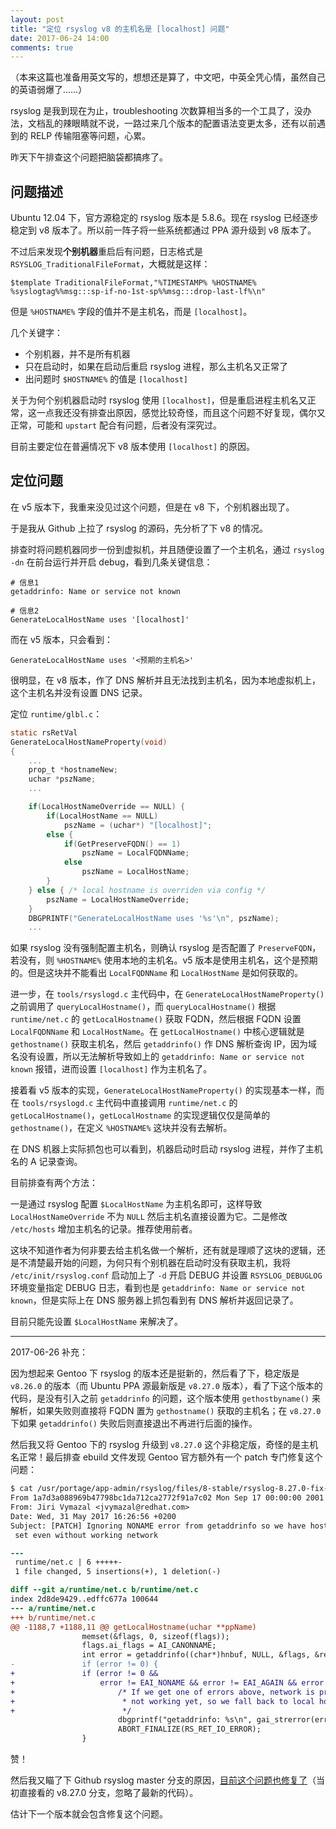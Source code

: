 ```yaml
---
layout: post
title: "定位 rsyslog v8 的主机名是 [localhost] 问题"
date: 2017-06-24 14:00
comments: true
---
```


（本来这篇也准备用英文写的，想想还是算了，中文吧，中英全凭心情，虽然自己的英语弱爆了……）

rsyslog 是我到现在为止，troubleshooting 次数算相当多的一个工具了，没办法，文档乱的辣眼睛就不说，一路过来几个版本的配置语法变更太多，还有以前遇到的 RELP 传输阻塞等问题，心累。

昨天下午排查这个问题把脑袋都搞疼了。


## 问题描述

Ubuntu 12.04 下，官方源稳定的 rsyslog 版本是 5.8.6。现在 rsyslog 已经逐步稳定到 v8 版本了。所以前一阵子将一些系统都通过 PPA 源升级到 v8 版本了。

不过后来发现**个别机器**重启后有问题，日志格式是 `RSYSLOG_TraditionalFileFormat`，大概就是这样：

```
$template TraditionalFileFormat,"%TIMESTAMP% %HOSTNAME% %syslogtag%%msg:::sp-if-no-1st-sp%%msg:::drop-last-lf%\n"
```

但是 `%HOSTNAME%` 字段的值并不是主机名，而是 `[localhost]`。

几个关键字：

* 个别机器，并不是所有机器
* 只在启动时，如果在启动后重启 rsyslog 进程，那么主机名又正常了
* 出问题时 `$HOSTNAME%` 的值是 `[localhost]`

关于为何个别机器启动时 rsyslog 使用 `[localhost]`，但是重启进程主机名又正常，这一点我还没有排查出原因，感觉比较奇怪，而且这个问题不好复现，偶尔又正常，可能和 `upstart` 配合有问题，后者没有深究过。

目前主要定位在普遍情况下 v8 版本使用 `[localhost]` 的原因。

## 定位问题

在 v5 版本下，我重来没见过这个问题，但是在 v8 下，个别机器出现了。

于是我从 Github 上拉了 rsyslog 的源码，先分析了下 v8 的情况。

排查时将问题机器同步一份到虚拟机，并且随便设置了一个主机名，通过 `rsyslog -dn` 在前台运行并开启 debug，看到几条关键信息：

```
# 信息1
getaddrinfo: Name or service not known

# 信息2
GenerateLocalHostName uses '[localhost]'
```

而在 v5 版本，只会看到：

```
GenerateLocalHostName uses '<预期的主机名>'
```

很明显，在 v8 版本，作了 DNS 解析并且无法找到主机名，因为本地虚拟机上，这个主机名并没有设置 DNS 记录。

定位 `runtime/glbl.c`：

```c
static rsRetVal
GenerateLocalHostNameProperty(void)
{
    ...
    prop_t *hostnameNew;
    uchar *pszName;
    ...

    if(LocalHostNameOverride == NULL) {
        if(LocalHostName == NULL)
            pszName = (uchar*) "[localhost]";
        else {
            if(GetPreserveFQDN() == 1)
                pszName = LocalFQDNName;
            else
                pszName = LocalHostName;
        }
    } else { /* local hostname is overriden via config */
        pszName = LocalHostNameOverride;
    }
    DBGPRINTF("GenerateLocalHostName uses '%s'\n", pszName); 
    ...
```

如果 rsyslog 没有强制配置主机名，则确认 rsyslog 是否配置了 `PreserveFQDN`，若没有，则 `%HOSTNAME%` 使用本地的主机名。v5 版本是使用主机名，这个是预期的。但是这块并不能看出 `LocalFQDNName` 和 `LocalHostName` 是如何获取的。

进一步，在 `tools/rsyslogd.c` 主代码中，在 `GenerateLocalHostNameProperty()` 之前调用了 `queryLocalHostname()`，而 `queryLocalHostname()` 根据 `runtime/net.c` 的 `getLocalHostname()` 获取 FQDN，然后根据 FQDN 设置 `LocalFQDNName` 和 `LocalHostName`。在 `getLocalHostname()` 中核心逻辑就是 `gethostname()` 获取主机名，然后 `getaddrinfo()` 作 DNS 解析查询 IP，因为域名没有设置，所以无法解析导致如上的 `getaddrinfo: Name or service not known` 报错，进而设置 `[localhost]` 作为主机名了。

接着看 v5 版本的实现，`GenerateLocalHostNameProperty()` 的实现基本一样，而在 `tools/rsyslogd.c` 主代码中直接调用 `runtime/net.c` 的 `getLocalHostname()`，`getLocalHostname` 的实现逻辑仅仅是简单的 `gethostname()`，在定义 `%HOSTNAME%` 这块并没有去解析。

在 DNS 机器上实际抓包也可以看到，机器启动时启动 rsyslog 进程，并作了主机名的 A 记录查询。

目前排查有两个方法：

一是通过 rsyslog 配置 `$LocalHostName` 为主机名即可，这样导致 `LocalHostNameOverride` 不为 `NULL` 然后主机名直接设置为它。二是修改 `/etc/hosts` 增加主机名的记录。推荐使用前者。

这块不知道作者为何非要去给主机名做一个解析，还有就是理顺了这块的逻辑，还是不清楚最开始的问题，为何只有个别机器在启动时没有获取主机，我将 `/etc/init/rsyslog.conf` 启动加上了 `-d` 开启 DEBUG 并设置 `RSYSLOG_DEBUGLOG` 环境变量指定 DEBUG 日志，看到也是 `getaddrinfo: Name or service not known`，但是实际上在 DNS 服务器上抓包看到有 DNS 解析并返回记录了。

目前只能先设置 `$LocalHostName` 来解决了。

---

2017-06-26 补充：

因为想起来 Gentoo 下 rsyslog 的版本还是挺新的，然后看了下，稳定版是 `v8.26.0` 的版本（而 Ubuntu PPA 源最新版是 `v8.27.0` 版本），看了下这个版本的代码，是没有引入之前 `getaddrinfo` 的问题，这个版本使用 `gethostbyname()` 来解析，如果失败则直接将 FQDN 置为 `gethostname()` 获取的主机名；在 `v8.27.0` 下如果 `getaddrinfo()` 失败后则直接退出不再进行后面的操作。

然后我又将 Gentoo 下的 rsyslog 升级到 `v8.27.0` 这个非稳定版，奇怪的是主机名正常！最后排查 ebuild 文件发现 Gentoo 官方额外有一个 patch 专门修复这个问题：

```diff
$ cat /usr/portage/app-admin/rsyslog/files/8-stable/rsyslog-8.27.0-fix-hostname-detection-when-getaddrinfo-fails.patch
From 1a7d3a088969b47798bc1da712ca2772f91a7c02 Mon Sep 17 00:00:00 2001
From: Jiri Vymazal <jvymazal@redhat.com>
Date: Wed, 31 May 2017 16:26:56 +0200
Subject: [PATCH] Ignoring NONAME error from getaddrinfo so we have hostname
 set even without working network

---
 runtime/net.c | 6 +++++-
 1 file changed, 5 insertions(+), 1 deletion(-)

diff --git a/runtime/net.c b/runtime/net.c
index 2d8de9429..edffc677a 100644
--- a/runtime/net.c
+++ b/runtime/net.c
@@ -1188,7 +1188,11 @@ getLocalHostname(uchar **ppName)
                memset(&flags, 0, sizeof(flags));
                flags.ai_flags = AI_CANONNAME;
                int error = getaddrinfo((char*)hnbuf, NULL, &flags, &res);
-               if (error != 0) {
+               if (error != 0 &&
+                   error != EAI_NONAME && error != EAI_AGAIN && error != EAI_FAIL) {
+                       /* If we get one of errors above, network is probably
+                        * not working yet, so we fall back to local hostname below
+                        */
                        dbgprintf("getaddrinfo: %s\n", gai_strerror(error));
                        ABORT_FINALIZE(RS_RET_IO_ERROR);
                }

```

赞！

然后我又瞄了下 Github rsyslog master 分支的原因，[目前这个问题也修复了](https://github.com/rsyslog/rsyslog/commit/1a7d3a088969b47798bc1da712ca2772f91a7c02)（当初直接看的 v8.27.0 分支，忽略了最新的代码）。

估计下一个版本就会包含修复这个问题。
